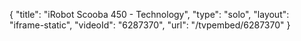 {
    "title": "iRobot Scooba 450 - Technology",
    "type": "solo",
    "layout": "iframe-static",
    "videoId": "6287370",
    "url": "\/tvpembed\/6287370"
}